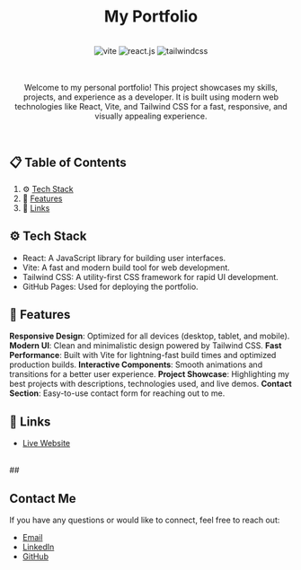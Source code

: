 <h1 align="center">My Portfolio</h1>
<br>
 <div align="center">
    <img src="https://img.shields.io/badge/-Vite-black?style=for-the-badge&logoColor=white&logo=vite&color=646CFF" alt="vite" />
    <img src="https://img.shields.io/badge/-React_JS-black?style=for-the-badge&logoColor=white&logo=react&color=61DAFB" alt="react.js" />
    <img src="https://img.shields.io/badge/-Tailwind_CSS-black?style=for-the-badge&logoColor=white&logo=tailwindcss&color=06B6D4" alt="tailwindcss" />
  </div>
  <br>
  <br>
  <p align="center">
  Welcome to my personal portfolio! This project showcases my skills, projects, and experience as a developer. It is built using modern web technologies like React, Vite, and Tailwind CSS for a fast, responsive, and visually appealing experience.
  </p>
  <br>

## 📋 <a name="table">Table of Contents</a>

1. ⚙️ [Tech Stack](#tech-stack)
2. 🔋 [Features](#features)
3. 🔗 [Links](#links)

## <a name="tech-stack">⚙️ Tech Stack</a>

- React: A JavaScript library for building user interfaces.
- Vite: A fast and modern build tool for web development.
- Tailwind CSS: A utility-first CSS framework for rapid UI development.
- GitHub Pages: Used for deploying the portfolio.

## <a name="features">🔋 Features</a>
**Responsive Design**: Optimized for all devices (desktop, tablet, and mobile).
**Modern UI**: Clean and minimalistic design powered by Tailwind CSS.
**Fast Performance**: Built with Vite for lightning-fast build times and optimized production builds.
**Interactive Components**: Smooth animations and transitions for a better user experience.
**Project Showcase**: Highlighting my best projects with descriptions, technologies used, and live demos.
**Contact Section**: Easy-to-use contact form for reaching out to me.


## <a name="links">🔗 Links</a>

- [Live Website](https://shawky-13.github.io/My_Portfolio/)

<br>
## <h2>Contact Me</h2>
If you have any questions or would like to connect, feel free to reach out:

- [Email](shawkymshrif@gmail.com)
- [LinkedIn](https://www.linkedin.com/in/shawky-mshrif-6b920a20b/)
- [GitHub](https://github.com/shawky-13)
